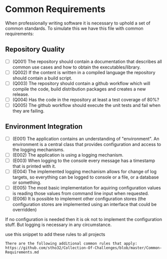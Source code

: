 # Common Requirements

When professionally writing software it is necessary to uphold a set of common standards.
To simulate this we have this file with common requirements:

## Repository Quality

- [ ] (Q001) The repository should contain a documentation that describes all common use cases and how to obtain the executables/library.
- [ ] (Q002) If the content is written in a compiled language the repository should contain a build script.
- [ ] (Q003) The repository should contain a github workflow which will compile the code, build distribution packages and creates a new release.
- [ ] (Q004) Has the code in the repository at least a test coverage of 80%?
- [ ] (Q005) The github workflow should execute the unit tests and fail when they are failing.

## Environment Integration

- [ ] (E001) The application contains an understanding of "environment". An environment is a central class that provides configuration and access to the logging mechanisms.
- [ ] (E002) The application is using a logging mechanism.
- [ ] (E003) When logging to the console every message has a timestamp that is printed with it.
- [ ] (E004) The implemented logging mechanism allows for change of log targets, so everything can be logged to console or a file, or a database or something.
- [ ] (E005) The most basic implementation for aquiring configuration values is reading those values from command line input when requested. 
- [ ] (E006) It is possible to implement other configuration stores (the configuration stores are implemented using an interface that could be overridden)

If no configuration is needed then it is ok not to implement the configuration stuff.
But logging is necessary in any circumstance.


use this snippet to add these rules to all projects
```
There are the following additional common rules that apply:
https://github.com/stho32/Collection-Of-Challenges/blob/master/Common-Requirements.md
```
